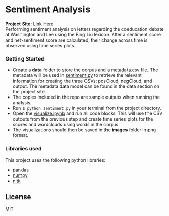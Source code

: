 # Sentiment Analysis

**Project Site:** [Link Here](https://iwrite.wludci.info/dci102/)
<br/>
Performing sentiment analysis on letters regarding the coeducation debate at Washington and Lee using the Bing Liu lexicon. After a sentiment score and net-sentiment score are calculated, their change across time is observed using time series plots.
### Getting Started

  - Create a **data** folder to store the corpus and a metadata.csv file. The metadata will be used in [sentiment.py](https://github.com/tameney22/Coed-Sentiment-Analysis/blob/main/sentiment.py) to retrieve the relevant information for creating the three CSVs: posCloud, negCloud, and output. The metadata data model can be found in the data section on the project site.
  - The copies included in the repo are sample outputs when running the analysis.
  - Run  `$ python sentiment.py` in your terminal from the project directory.
  - Open the [visualize.ipynb](https://github.com/tameney22/Coed-Sentiment-Analysis/blob/main/visualize.ipynb) and run all code blocks. This will use the CSV outputs from the previous step and create time series plots for the scores and wordclouds using words in the corpus.
  - The visualizations should then be saved in the **images** folder in png format.

### Libraries used
This project uses the following python libraries:
* [pandas](https://pandas.pydata.org/)
* [numpy](https://numpy.org/)
* [nltk](https://www.nltk.org/)

License
----

MIT